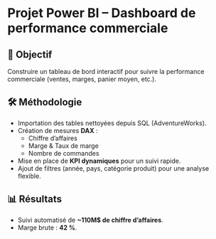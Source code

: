# Projet Power BI – Dashboard de performance commerciale

## 🎯 Objectif
Construire un tableau de bord interactif pour suivre la performance commerciale (ventes, marges, panier moyen, etc.).

## 🛠 Méthodologie
- Importation des tables nettoyées depuis SQL (AdventureWorks).
- Création de mesures **DAX** :
  - Chiffre d’affaires
  - Marge & Taux de marge
  - Nombre de commandes
- Mise en place de **KPI dynamiques** pour un suivi rapide.
- Ajout de filtres (année, pays, catégorie produit) pour une analyse flexible.

## 📊 Résultats
- Suivi automatisé de **~110M$ de chiffre d’affaires**.
- Marge brute : **42 %**.
